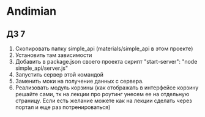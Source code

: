 # Andimian

## ДЗ 7

1. Скопировать папку simple_api (materials/simple_api в этом проекте)
2. Установить там зависимости
3. Добавить в package.json своего проекта скрипт "start-server": "node simple_api/server.js"
4. Запустить сервер этой командой
5. Заменить моки на получение данных с сервера.
6. Реализовать модуль корзины (как отображать в интерфейсе корзину решайте сами, тк на лекции про роутинг унесем ее на отдельную страницу. Если есть желание можете как на лекции сделать через портал и еще раз потренироваться)
